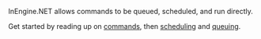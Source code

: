 InEngine.NET allows commands to be queued, scheduled, and run directly. 

Get started by reading up on [commands](commands), then [scheduling](scheduling) and [queuing](queuing).